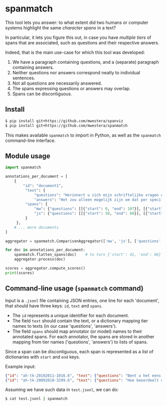 # spanmatch

This tool lets you answer: to what extent did two humans or computer systems highlight the same _character spans_ in a text?

In particular, it lets you figure this out, in case you have _multiple tiers_ of spans that are associated, such as questions and their respective answers.

Indeed, that is the main use-case for which this tool was developed:

1. We have a paragraph containing questions, and a (separate) paragraph containing answers.
2. Neither questions nor answers correspond neatly to individual sentences.
3. Not all questions are necessarily answered. 
4. The spans expressing questions or answers may overlap.
5. Spans can be discontiguous.


## Install

```bash
$ pip install git+https://github.com/mwestera/spanviz
$ pip install git+https://github.com/mwestera/spanmatch
```

This makes available `spanmatch` to import in Python, as well as the `spanmatch` command-line interface.

## Module usage

```python
import spanmatch

annotations_per_document = [
    {
        "id": "document1",
         "text": {
             "questions": "Herinnert u zich mijn schriftelijke vragen over het weigeren van mannelijke artsen door gesluierde vrouwen? Herinnert u zich uw antwoord dat zoveel mogelijk recht moet worden gedaan aan de keuzevrijheid van de cli\u00ebnt, maar dat er wel grenzen zijn? Kunt u aangeven waar deze grenzen liggen en waarop deze zijn gebaseerd? .",
             "answers": "Het zou alleen mogelijk zijn om dat per specifieke situatie precies aan te geven, maar de keuzevrijheid van de pati\u00ebnt mag er niet toe leiden dat de veiligheid van de zorg in gevaar komt. "},
         "spans": {
             "mw": {"questions": [[{"start": 0, "end": 107}], [{"start": 50, "end": 80}]], "answers": [[{"start": 87, "end": 187}], [{"start": 108, "end": 247}], [{"start": 248, "end": 321}]]},
             "js": {"questions": [[{"start": 50, "end": 80}], [{"start": 0, "end": 107}]], "answers": [[{"start": 248, "end": 321}], [{"start": 0, "end": 187}]]}
         }
     },
    # ... more documents
]

aggregator = spanmatch.ComparisonAggregator(['mw', 'js'], ['questions', 'answers'])

for doc in annotations_per_document:
    spanmatch.flatten_spans(doc)    # to turn {'start': 41, 'end': 66} dicts into [41, 66] pairs
    aggregator.process(doc)

scores = aggregator.compute_scores()
print(scores)

```


## Command-line usage (`spanmatch` command)

Input is a `.jsonl` file containing JSON entries, one line for each 'document', that should have three keys: `id`, `text` and `spans`.

- The `id` represents a unique identifier for each document.
- The field `text` should contain the text, or a dictionary mapping tier names to texts (in our case 'questions', 'answers').
- The field `spans` should map annotator (or model) names to their annotated spans. For each annotator, the spans are stored in another mapping from tier names ('questions', 'answers') to lists of spans.

Since a span can be discontiguous, each span is represented as a _list_ of dictionaries with `start` and `end` keys.  

Example input:

```json lines
{"id": "ah-tk-20102011-1016.6", "text": {"questions": "Bent u het eens met het IVO dat betere voorlichting oneigenlijk gebruik kan voorkomen en afkicken bevordert? Zo ja, hoe gaat u dit bevorderen? Zo nee, waarom niet?", "answers": "Gelet op de aard en de omvang van oneigenlijk gebruik van Ritalin zoals nu bekend wil ik mij vooralsnog in deze beperken tot het monitoren en voorlichten met behulp van het bestaande instrumentarium. "}, "spans": {"annotator1": {"questions": [[{"start": 0, "end": 108, "score": 5, "text": "Bent u het eens met het IVO dat betere voorlichting oneigenlijk gebruik kan voorkomen en afkicken bevordert?"}], [{"start": 109, "end": 142, "score": 5, "text": "Zo ja, hoe gaat u dit bevorderen?"}], [{"start": 143, "end": 163, "score": 5, "text": "Zo nee, waarom niet?"}]], "answers": [[], [], [{"start": 0, "end": 81, "score": 5, "text": "Gelet op de aard en de omvang van oneigenlijk gebruik van Ritalin zoals nu bekend"}]]}, "annotator2": {"questions": [[{"start": 0, "end": 108, "score": 5, "text": "Bent u het eens met het IVO dat betere voorlichting oneigenlijk gebruik kan voorkomen en afkicken bevordert?"}], [{"start": 109, "end": 142, "score": 5, "text": "Zo ja, hoe gaat u dit bevorderen?"}], [{"start": 143, "end": 163, "score": 5, "text": "Zo nee, waarom niet?"}]], "answers": [[{"start": 112, "end": 199, "score": 5, "text": "beperken tot het monitoren en voorlichten met behulp van het bestaande instrumentarium."}], [], [{"start": 0, "end": 65, "score": 5, "text": "Gelet op de aard en de omvang van oneigenlijk gebruik van Ritalin"}]]}}}
{"id": "ah-tk-20092010-3299.6", "text": {"questions": "Hoe beoordeelt u het nut van dagbesteding voor (ex-)psychiatrisch pati\u00ebnten? Wat is uw reactie op de verklaring van cli\u00ebnt W.: \u00abAls ik steeds alleen thuis zou zitten, ben ik bang dat het helemaal verkeerd gaat. Ik ben heel ziek geweest\u00bb?", "answers": "Het gaat hier niet om het nut van de geboden zorg, maar om de redelijkheid daarvoor een eigen bijdrage te heffen. Bij de bijdrage wordt rekening gehouden met de draagkracht van betrokkene. "}, "spans": {"annotator1": {"questions": [[{"start": 0, "end": 76, "score": 5, "text": "Hoe beoordeelt u het nut van dagbesteding voor (ex-)psychiatrisch pati\u00ebnten?"}], [{"start": 77, "end": 237, "score": 5, "text": "Wat is uw reactie op de verklaring van cli\u00ebnt W.: \u00abAls ik steeds alleen thuis zou zitten, ben ik bang dat het helemaal verkeerd gaat. Ik ben heel ziek geweest\u00bb?"}]], "answers": [[{"start": 0, "end": 50, "score": 2, "text": "Het gaat hier niet om het nut van de geboden zorg,"}], []]}, "annotator2": {"questions": [[{"start": 0, "end": 76, "score": 5, "text": "Hoe beoordeelt u het nut van dagbesteding voor (ex-)psychiatrisch pati\u00ebnten?"}], [{"start": 77, "end": 237, "score": 5, "text": "Wat is uw reactie op de verklaring van cli\u00ebnt W.: \u00abAls ik steeds alleen thuis zou zitten, ben ik bang dat het helemaal verkeerd gaat. Ik ben heel ziek geweest\u00bb?"}]], "answers": [[{"start": 0, "end": 50, "score": 1, "text": "Het gaat hier niet om het nut van de geboden zorg,"}], [{"start": 114, "end": 188, "score": 5, "text": "Bij de bijdrage wordt rekening gehouden met de draagkracht van betrokkene."}]]}}}
```

Assuming we have such data in `test.jsonl`, we can do:

```bash
$ cat test.jsonl | spanmatch
```